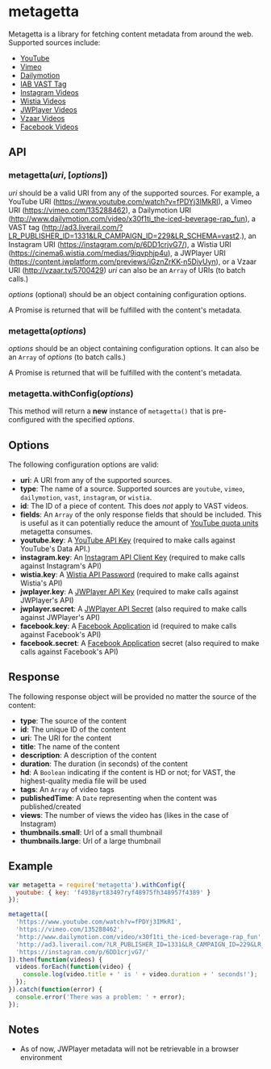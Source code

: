 metagetta
=========

Metagetta is a library for fetching content metadata from around the web. Supported sources include:

* [YouTube](https://www.youtube.com/)
* [Vimeo](https://vimeo.com/)
* [Dailymotion](http://www.dailymotion.com/)
* [IAB VAST Tag](http://www.iab.net/guidelines/508676/digitalvideo/vsuite/vast/vast_copy)
* [Instagram Videos](https://www.instagram.com/)
* [Wistia Videos](http://wistia.com/hub)
* [JWPlayer Videos](http://www.jwplayer.com/)
* [Vzaar Videos](https://vzaar.com/)
* [Facebook Videos](https://developers.facebook.com/docs/plugins/embedded-video-player)

API
---
### metagetta(*uri*, [*options*])
*uri* should be a valid URI from any of the supported sources. For example, a YouTube URI (https://www.youtube.com/watch?v=fPDYj3IMkRI), a Vimeo URI (https://vimeo.com/135288462), a Dailymotion URI (http://www.dailymotion.com/video/x30f1ti_the-iced-beverage-rap_fun), a VAST tag (http://ad3.liverail.com/?LR_PUBLISHER_ID=1331&LR_CAMPAIGN_ID=229&LR_SCHEMA=vast2.), an Instagram URI (https://instagram.com/p/6DD1crjvG7/), a Wistia URI (https://cinema6.wistia.com/medias/9iqvphjp4u), a JWPlayer URI (https://content.jwplatform.com/previews/iGznZrKK-n5DiyUyn), or a Vzaar URI (http://vzaar.tv/5700429) *uri* can also be an ```Array``` of URIs (to batch calls.)

*options* (optional) should be an object containing configuration options.

A Promise is returned that will be fulfilled with the content's metadata.

### metagetta(*options*)
*options* should be an object containing configuration options. It can also be an ```Array``` of *options* (to batch calls.)

A Promise is returned that will be fulfilled with the content's metadata.

### metagetta.withConfig(*options*)
This method will return a **new** instance of ```metagetta()``` that is pre-configured with the specified *options*.

Options
-------
The following configuration options are valid:

* **uri**: A URI from any of the supported sources.
* **type**: The name of a source. Supported sources are ```youtube```, ```vimeo```, ```dailymotion```, ```vast```, ```instagram```, or ```wistia```.
* **id**: The ID of a piece of content. This does *not* apply to VAST videos.
* **fields**: An ```Array``` of the only response fields that should be included. This is useful as it can potentially reduce the amount of [YouTube quota units](https://developers.google.com/youtube/v3/getting-started#quota) metagetta consumes.
* **youtube.key**: A [YouTube API Key](https://developers.google.com/youtube/android/player/register#Create_API_Keys) (required to make calls against YouTube's Data API.)
* **instagram.key**: An [Instagram API Client Key](https://instagram.com/developer/) (required to make calls against Instagram's API)
* **wistia.key**: A [Wistia API Password](http://wistia.com/doc/data-api#making_requests) (required to make calls against Wistia's API)
* **jwplayer.key**: A [JWPlayer API Key](http://apidocs.jwplayer.com/authentication.html) (required to make calls against JWPlayer's API)
* **jwplayer.secret**: A [JWPlayer API Secret](http://apidocs.jwplayer.com/authentication.html) (also required to make calls against JWPlayer's API)
* **facebook.key**: A [Facebook Application](https://developers.facebook.com/) id (required to make calls against Facebook's API)
* **facebook.secret**: A [Facebook Application](https://developers.facebook.com/) secret (also required to make calls against Facebook's API)

Response
--------
The following response object will be provided no matter the source of the content:

* **type**: The source of the content
* **id**: The unique ID of the content
* **uri**: The URI for the content
* **title**: The name of the content
* **description**: A description of the content
* **duration**: The duration (in seconds) of the content
* **hd**: A ```Boolean``` indicating if the content is HD or not; for VAST, the highest-quality media file will be used
* **tags**: An ```Array``` of video tags
* **publishedTime**: A ```Date``` representing when the content was published/created
* **views**: The number of views the video has (likes in the case of Instagram)
* **thumbnails.small**: Url of a small thumbnail
* **thumbnails.large**: Url of a large thumbnail

Example
-------
```javascript
var metagetta = require('metagetta').withConfig({
  youtube: { key: 'f4938yrt83497ryf48975fh348957f4389' }
});

metagetta([
  'https://www.youtube.com/watch?v=fPDYj3IMkRI',
  'https://vimeo.com/135288462',
  'http://www.dailymotion.com/video/x30f1ti_the-iced-beverage-rap_fun',
  'http://ad3.liverail.com/?LR_PUBLISHER_ID=1331&LR_CAMPAIGN_ID=229&LR_SCHEMA=vast2',
  'https://instagram.com/p/6DD1crjvG7/'
]).then(function(videos) {
  videos.forEach(function(video) {
    console.log(video.title + ' is ' + video.duration + ' seconds!');
  });
}).catch(function(error) {
  console.error('There was a problem: ' + error);
});
```

Notes
-------
* As of now, JWPlayer metadata will not be retrievable in a browser environment
